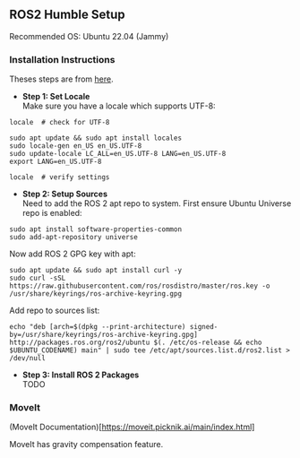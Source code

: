 ## ROS2 Humble Setup

Recommended OS: Ubuntu 22.04 (Jammy)

### Installation Instructions
Theses steps are from [here](https://docs.ros.org/en/humble/Releases/Release-Humble-Hawksbill.html).

- **Step 1: Set Locale** \
  Make sure you have a locale which supports UTF-8:

```shell
locale  # check for UTF-8

sudo apt update && sudo apt install locales
sudo locale-gen en_US en_US.UTF-8
sudo update-locale LC_ALL=en_US.UTF-8 LANG=en_US.UTF-8
export LANG=en_US.UTF-8

locale  # verify settings
```

- **Step 2: Setup Sources** \
  Need to add the ROS 2 apt repo to system. First ensure Ubuntu Universe repo is enabled:

```shell
sudo apt install software-properties-common
sudo add-apt-repository universe
```

  Now add ROS 2 GPG key with apt:
  
```shell
sudo apt update && sudo apt install curl -y
sudo curl -sSL https://raw.githubusercontent.com/ros/rosdistro/master/ros.key -o /usr/share/keyrings/ros-archive-keyring.gpg
```

  Add repo to sources list:
```shell
echo "deb [arch=$(dpkg --print-architecture) signed-by=/usr/share/keyrings/ros-archive-keyring.gpg] http://packages.ros.org/ros2/ubuntu $(. /etc/os-release && echo $UBUNTU_CODENAME) main" | sudo tee /etc/apt/sources.list.d/ros2.list > /dev/null
```

- **Step 3: Install ROS 2 Packages** \
  TODO
  

### MoveIt

(MoveIt Documentation)[https://moveit.picknik.ai/main/index.html]

MoveIt has gravity compensation feature.
